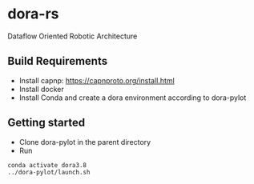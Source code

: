 # dora-rs
Dataflow Oriented Robotic Architecture

## Build Requirements

- Install capnp:  https://capnproto.org/install.html
- Install docker
- Install Conda and create a dora environment according to dora-pylot
## Getting started

- Clone dora-pylot in the parent directory
- Run
```bash
conda activate dora3.8
../dora-pylot/launch.sh
```
